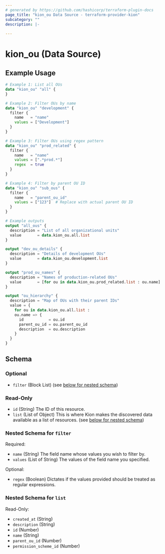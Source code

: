 ```yaml
---
# generated by https://github.com/hashicorp/terraform-plugin-docs
page_title: "kion_ou Data Source - terraform-provider-kion"
subcategory: ""
description: |-
  
---
```


# kion_ou (Data Source)



## Example Usage

```terraform
# Example 1: List all OUs
data "kion_ou" "all" {
}

# Example 2: Filter OUs by name
data "kion_ou" "development" {
  filter {
    name   = "name"
    values = ["Development"]
  }
}

# Example 3: Filter OUs using regex pattern
data "kion_ou" "prod_related" {
  filter {
    name   = "name"
    values = [".*prod.*"]
    regex  = true
  }
}

# Example 4: Filter by parent OU ID
data "kion_ou" "sub_ous" {
  filter {
    name   = "parent_ou_id"
    values = ["123"]  # Replace with actual parent OU ID
  }
}

# Example outputs
output "all_ous" {
  description = "List of all organizational units"
  value       = data.kion_ou.all.list
}

output "dev_ou_details" {
  description = "Details of development OUs"
  value       = data.kion_ou.development.list
}

output "prod_ou_names" {
  description = "Names of production-related OUs"
  value       = [for ou in data.kion_ou.prod_related.list : ou.name]
}

output "ou_hierarchy" {
  description = "Map of OUs with their parent IDs"
  value = {
    for ou in data.kion_ou.all.list :
    ou.name => {
      id           = ou.id
      parent_ou_id = ou.parent_ou_id
      description  = ou.description
    }
  }
}
```

<!-- schema generated by tfplugindocs -->
## Schema

### Optional

- `filter` (Block List) (see [below for nested schema](#nestedblock--filter))

### Read-Only

- `id` (String) The ID of this resource.
- `list` (List of Object) This is where Kion makes the discovered data available as a list of resources. (see [below for nested schema](#nestedatt--list))

<a id="nestedblock--filter"></a>
### Nested Schema for `filter`

Required:

- `name` (String) The field name whose values you wish to filter by.
- `values` (List of String) The values of the field name you specified.

Optional:

- `regex` (Boolean) Dictates if the values provided should be treated as regular expressions.


<a id="nestedatt--list"></a>
### Nested Schema for `list`

Read-Only:

- `created_at` (String)
- `description` (String)
- `id` (Number)
- `name` (String)
- `parent_ou_id` (Number)
- `permission_scheme_id` (Number)
